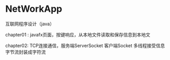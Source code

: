 # NetWorkApp
互联网程序设计（java）

chapter01 : javafx页面，按键响应，从本地文件读取和保存信息到本地文

chapter02: TCP连接通信，服务端ServerSocket 客户端Socket 多线程接受信息 字节流封装成字符流


